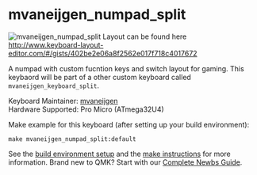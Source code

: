 # mvaneijgen_numpad_split

![mvaneijgen_numpad_split](https://i.imgur.com/xAyqNb0.jpg)
Layout can be found here http://www.keyboard-layout-editor.com/#/gists/402be2e06a8f2562e017f718c4017672

A numpad with custom fucntion keys and switch layout for gaming. This keybaord will be part of a other custom keyboard called `mvaneijgen_keyboard_split`.

Keyboard Maintainer: [mvaneijgen](https://github.com/mvaneijgen)  
Hardware Supported: Pro Micro (ATmega32U4)

Make example for this keyboard (after setting up your build environment):

    make mvaneijgen_numpad_split:default

See the [build environment setup](https://docs.qmk.fm/#/getting_started_build_tools) and the [make instructions](https://docs.qmk.fm/#/getting_started_make_guide) for more information. Brand new to QMK? Start with our [Complete Newbs Guide](https://docs.qmk.fm/#/newbs).
